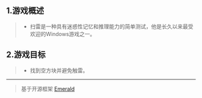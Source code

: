 ## 1.游戏概述
> * 扫雷是一种具有迷惑性记忆和推理能力的简单测试，他是长久以来最受欢迎的Windows游戏之一。

## 2.游戏目标
> * 找到空方块并避免触雷。 
---------
> 基于开源框架 
[Emerald](https://github.com/buger404/Emerald) 
